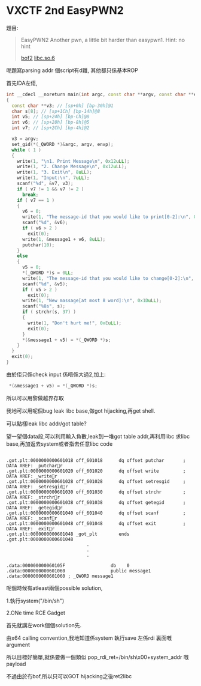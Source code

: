 # VXCTF 2nd EasyPWN2

題目:

>EasyPWN2
>Another pwn, a little bit harder than easypwn1.
>Hint: no hint
>
>[bof2](bof2)
>[libc.so.6](libc.so.6)

呢題寫parsing addr 個script有d難, 其他都只係基本ROP


首先IDA左佢,

```C++
int __cdecl __noreturn main(int argc, const char **argv, const char **envp)
{
  const char **v3; // [sp+0h] [bp-30h]@1
  char s[8]; // [sp+1Ch] [bp-14h]@8
  int v5; // [sp+24h] [bp-Ch]@8
  int v6; // [sp+28h] [bp-8h]@5
  int v7; // [sp+2Ch] [bp-4h]@2

  v3 = argv;
  set_gid(*(_QWORD *)&argc, argv, envp);
  while ( 1 )
  {
    write(1, "\n1. Print Message\n", 0x12uLL);
    write(1, "2. Change Message\n", 0x12uLL);
    write(1, "3. Exit\n", 8uLL);
    write(1, "Input:\n", 7uLL);
    scanf("%d", &v7, v3);
    if ( v7 != 1 && v7 != 2 )
      break;
    if ( v7 == 1 )
    {
      v6 = 0;
      write(1, "The message-id that you would like to print[0-2]:\n", 0x32uLL);
      scanf("%d", &v6);
      if ( v6 > 2 )
        exit(0);
      write(1, &message1 + v6, 8uLL);
      putchar(10);
    }
    else
    {
      v5 = 0;
      *(_QWORD *)s = 0LL;
      write(1, "The message-id that you would like to change[0-2]:\n", 0x33uLL);
      scanf("%d", &v5);
      if ( v5 > 2 )
        exit(0);
      write(1, "New massage[at most 8 word]:\n", 0x1DuLL);
      scanf("%8s", s);
      if ( strchr(s, 37) )
      {
        write(1, "Don't hurt me!", 0xEuLL);
        exit(0);
      }
      *(&message1 + v5) = *(_QWORD *)s;
    }
  }
  exit(0);
}
```
由於佢只係check input 係唔係大過2,加上:

```C++
 *(&message1 + v5) = *(_QWORD *)s;
 ```

所以可以用黎做越界存取

我地可以用呢個bug leak libc base,做got hijacking,再get shell.

可以點樣leak libc addr/got table?

望一望個data段,可以利用輸入負數,leak到一堆got table addr,再利用libc 求libc base,再加返去system或者指去任意libc code

```

.got.plt:0000000000601018 off_601018      dq offset putchar       ; DATA XREF: _putcharr
.got.plt:0000000000601020 off_601020      dq offset write         ; DATA XREF: _writer
.got.plt:0000000000601028 off_601028      dq offset setresgid     ; DATA XREF: _setresgidr
.got.plt:0000000000601030 off_601030      dq offset strchr        ; DATA XREF: _strchrr
.got.plt:0000000000601038 off_601038      dq offset getegid       ; DATA XREF: _getegidr
.got.plt:0000000000601040 off_601040      dq offset scanf         ; DATA XREF: _scanfr
.got.plt:0000000000601048 off_601048      dq offset exit          ; DATA XREF: _exitr
.got.plt:0000000000601048 _got_plt        ends
.got.plt:0000000000601048
                              .
                              .
                              .

.data:000000000060105F                 db    0
.data:0000000000601060                 public message1
.data:0000000000601060 ; _QWORD message1
````

呢個時候有atleast兩個possible solution,

1.執行system("/bin/sh")

2.ONe time RCE Gadget

首先就講左work個個solution先.

由x64 calling convention,我地知道係system 執行save 左係rdi 裏面嘅argument

所以目標好簡單,就係要做一個類似 pop_rdi_ret+/bin/sh\x00+system_addr 嘅 payload

不過由於冇bof,所以只可以GOT hijacking之後ret2libc

